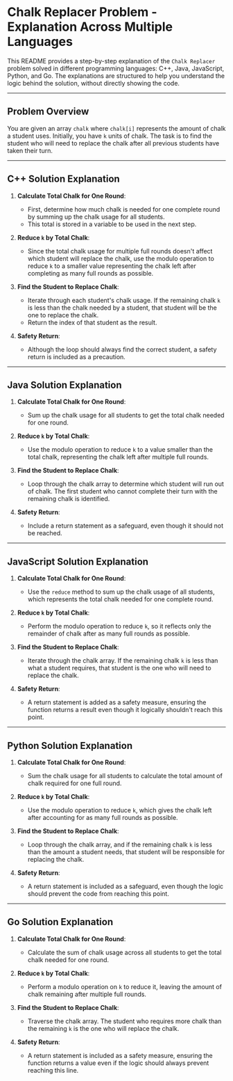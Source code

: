 # Chalk Replacer Problem - Explanation Across Multiple Languages

This README provides a step-by-step explanation of the `Chalk Replacer` problem solved in different programming languages: C++, Java, JavaScript, Python, and Go. The explanations are structured to help you understand the logic behind the solution, without directly showing the code.

---

## Problem Overview

You are given an array `chalk` where `chalk[i]` represents the amount of chalk a student uses. Initially, you have `k` units of chalk. The task is to find the student who will need to replace the chalk after all previous students have taken their turn.

---

## C++ Solution Explanation

1. **Calculate Total Chalk for One Round**:
   - First, determine how much chalk is needed for one complete round by summing up the chalk usage for all students.
   - This total is stored in a variable to be used in the next step.

2. **Reduce `k` by Total Chalk**:
   - Since the total chalk usage for multiple full rounds doesn't affect which student will replace the chalk, use the modulo operation to reduce `k` to a smaller value representing the chalk left after completing as many full rounds as possible.

3. **Find the Student to Replace Chalk**:
   - Iterate through each student's chalk usage. If the remaining chalk `k` is less than the chalk needed by a student, that student will be the one to replace the chalk.
   - Return the index of that student as the result.

4. **Safety Return**:
   - Although the loop should always find the correct student, a safety return is included as a precaution.

---

## Java Solution Explanation

1. **Calculate Total Chalk for One Round**:
   - Sum up the chalk usage for all students to get the total chalk needed for one round.

2. **Reduce `k` by Total Chalk**:
   - Use the modulo operation to reduce `k` to a value smaller than the total chalk, representing the chalk left after multiple full rounds.

3. **Find the Student to Replace Chalk**:
   - Loop through the chalk array to determine which student will run out of chalk. The first student who cannot complete their turn with the remaining chalk is identified.

4. **Safety Return**:
   - Include a return statement as a safeguard, even though it should not be reached.

---

## JavaScript Solution Explanation

1. **Calculate Total Chalk for One Round**:
   - Use the `reduce` method to sum up the chalk usage of all students, which represents the total chalk needed for one complete round.

2. **Reduce `k` by Total Chalk**:
   - Perform the modulo operation to reduce `k`, so it reflects only the remainder of chalk after as many full rounds as possible.

3. **Find the Student to Replace Chalk**:
   - Iterate through the chalk array. If the remaining chalk `k` is less than what a student requires, that student is the one who will need to replace the chalk.

4. **Safety Return**:
   - A return statement is added as a safety measure, ensuring the function returns a result even though it logically shouldn't reach this point.

---

## Python Solution Explanation

1. **Calculate Total Chalk for One Round**:
   - Sum the chalk usage for all students to calculate the total amount of chalk required for one full round.

2. **Reduce `k` by Total Chalk**:
   - Use the modulo operation to reduce `k`, which gives the chalk left after accounting for as many full rounds as possible.

3. **Find the Student to Replace Chalk**:
   - Loop through the chalk array, and if the remaining chalk `k` is less than the amount a student needs, that student will be responsible for replacing the chalk.

4. **Safety Return**:
   - A return statement is included as a safeguard, even though the logic should prevent the code from reaching this point.

---

## Go Solution Explanation

1. **Calculate Total Chalk for One Round**:
   - Calculate the sum of chalk usage across all students to get the total chalk needed for one round.

2. **Reduce `k` by Total Chalk**:
   - Perform a modulo operation on `k` to reduce it, leaving the amount of chalk remaining after multiple full rounds.

3. **Find the Student to Replace Chalk**:
   - Traverse the chalk array. The student who requires more chalk than the remaining `k` is the one who will replace the chalk.

4. **Safety Return**:
   - A return statement is included as a safety measure, ensuring the function returns a value even if the logic should always prevent reaching this line.
